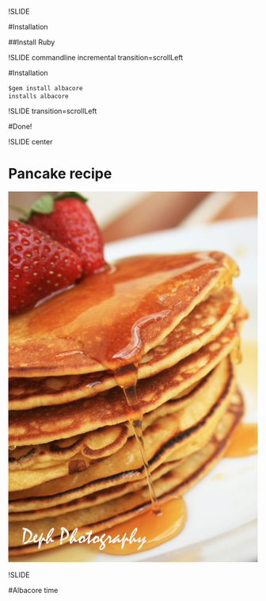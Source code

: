 !SLIDE

#Installation

##Install Ruby


!SLIDE commandline incremental transition=scrollLeft

#Installation 

    $gem install albacore
    installs albacore


!SLIDE transition=scrollLeft

#Done!

!SLIDE center

# Pancake recipe
![pancake](pancake.jpg)

!SLIDE

#Albacore time

